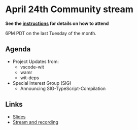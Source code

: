 # April 24th Community stream

**See the [instructions](../README.md) for details on how to attend**

6PM PDT on the last Tuesday of the month.

## Agenda

- Project Updates from:
  - vscode-wit
  - wamr
  - wit-deps
- Special Interest Group (SIG)
  - Announcing SIG-TypeScript-Compilation

## Links

- [Slides](https://docs.google.com/presentation/d/1SKcQ-S2jWTHFMnvE6dXdydRCBUZCIkd9sLEz_2aTKt8/edit?usp=sharing)
- [Stream and recording](https://www.youtube.com/watch?v=qGWB78K0uDU)
